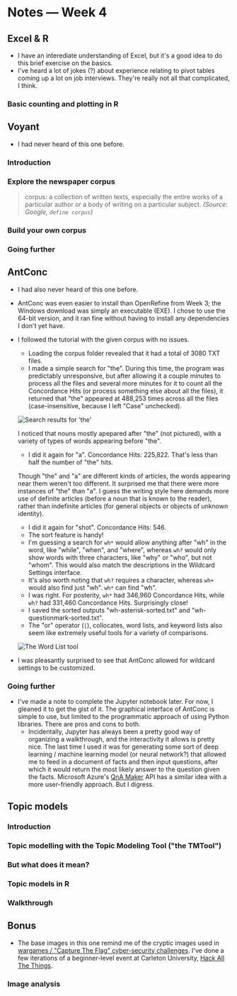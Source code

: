 # Notes — Week 4

## Excel & R

* I have an interediate understanding of Excel, but it's a good idea to do this brief exercise on the basics.
* I've heard a lot of jokes (?) about experience relating to pivot tables coming up a lot on job interviews. They're really not all that complicated, I think.

### Basic counting and plotting in R

## Voyant

* I had never heard of this one before.

### Introduction

### Explore the newspaper corpus

> corpus: a collection of written texts, especially the entire works of a particular author or a body of writing on a particular subject. *(Source: Google, `define corpus`)*

### Build your own corpus

### Going further

## AntConc

* I had also never heard of this one before.
* AntConc was even easier to install than OpenRefine from Week 3; the Windows download was simply an executable (EXE). I chose to use the 64-bit version, and it ran fine without having to install any dependencies I don't yet have.
* I followed the tutorial with the given corpus with no issues.
  * Loading the corpus folder revealed that it had a total of 3080 TXT files.
  * I made a simple search for "the". During this time, the program was predictably unresponsive, but after allowing it a couple minutes to process all the files and several more minutes for it to count all the Concordance Hits (or process something else about all the files), it returned that "the" appeared at 488,253 times across all the files (case-insensitive, because I left "Case" unchecked). 
  
  ![](https://i.imgur.com/HnlQMrt.jpg "Search results for 'the'")

  I noticed that nouns mostly apepared after "the" (not pictured), with a variety of types of words appearing before "the".

  * I did it again for "a". Concordance Hits: 225,822. That's less than half the number of "the" hits. 
  
  Though "the" and "a" are different kinds of articles, the words appearing near them weren't too different. It surprised me that there were more instances of "the" than "a". I guess the writing style here demands more use of definite articles (before a noun that is known to the reader), rather than indefinite articles (for general objects or objects of unknown identity).
  * I did it again for "shot". Concordance Hits: 546.
  * The sort feature is handy!
  * I'm guessing a search for `wh*` would allow anything after "wh" in the word, like "while", "when", and "where", whereas `wh?` would only show words with three characters, like "why" or "who", but not "whom". This would also match the descriptions in the Wildcard Settings interface.
  * It's also worth noting that `wh?` requires a character, whereas `wh+` would also find just "wh". `wh*` can find "wh".
  * I was right. For posterity, `wh*` had 346,960 Concordance Hits, while `wh?` had 331,460 Concordance Hits. Surprisingly close!
  * I saved the sorted outputs "wh-asterisk-sorted.txt" and "wh-questionmark-sorted.txt".
  * The "or" operator (`|`), collocates, word lists, and keyword lists also seem like extremely useful tools for a variety of comparisons.

  ![](https://i.imgur.com/eMXLntT.jpg "The Word List tool")
* I was pleasantly surprised to see that AntConc allowed for wildcard settings to be customized.

### Going further

* I've made a note to complete the Jupyter notebook later. For now, I gleaned it to get the gist of it. The graphical interface of AntConc is simple to use, but limited to the programmatic approach of using Python libraries. There are pros and cons to both.
  * Incidentally, Jupyter has always been a pretty good way of organizing a walkthrough, and the interactivity it allows is pretty nice. The last time I used it was for generating some sort of deep learning / machine learning model (or neural network?) that allowed me to feed in a document of facts and then input questions, after which it would return the most likely answer to the question given the facts. Microsoft Azure's [QnA Maker](https://azure.microsoft.com/en-us/services/cognitive-services/qna-maker/) API has a similar idea with a more user-friendly approach. But I digress.

## Topic models

### Introduction

### Topic modelling with the Topic Modeling Tool ("the TMTool")

### But what does it mean?

### Topic models in R

### Walkthrough

## Bonus

* The base images in this one remind me of the cryptic images used in [wargames / "Capture The Flag" cyber-security challenges](https://en.wikipedia.org/wiki/Wargame_(hacking)). I've done a few iterations of a beginner-level event at Carleton University, [Hack All The Things](https://h4tt.ca/).

### Image analysis

